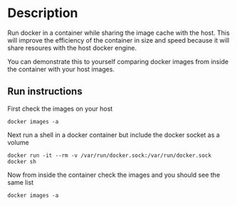# Description
Run docker in a container while sharing the image cache with the host.
This will improve the efficiency of the container in size and speed because it will share resoures with the host docker engine.

You can demonstrate this to yourself comparing docker images from inside the container with your host images.

## Run instructions

First check the images on your host

    docker images -a

Next run a shell in a docker container but include the docker socket as a volume

    docker run -it --rm -v /var/run/docker.sock:/var/run/docker.sock docker sh

Now from inside the container check the images and you should see the same list

    docker images -a



